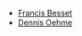* [Francis Besset](https://github.com/francisbesset)
* [Dennis Oehme](https://github.com/dennisoehme)
